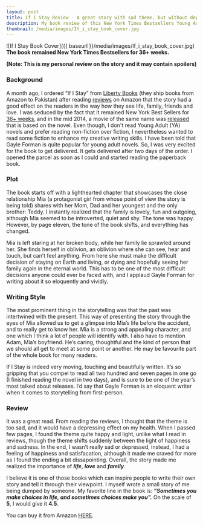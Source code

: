 ```yaml
---
layout: post
title: If I Stay Review - A great story with sad theme, but without depressing effect
description: My book review of this New York Times Bestsellers Young Adult (YA) novel.
thumbnail: /media/images/If_i_stay_book_cover.jpg
---
```

![If I Stay Book Cover]({{ baseurl }}/media/images/If_i_stay_book_cover.jpg)
**The book remained New York Times Bestsellers for 36+ weeks.**

**(Note: This is my personal review on the story and it may contain spoilers)**

### Background

A month ago, I ordered “If I Stay” from [Liberty Books](http://libertybooks.com/) (they ship books from Amazon to Pakistan) after reading [reviews](http://www.amazon.com/gp/product/014241543X/ref=as_li_tl?ie=UTF8&camp=1789&creative=9325&creativeASIN=014241543X&linkCode=as2&tag=danzia-20&linkId=46VA4BTX4XLOPEWQ) on Amazon that the story had a good effect on the readers in the way how they see life, family, friends and love. I was seduced by the fact that it remained New York Best Sellers for [36+ weeks](http://www.nytimes.com/best-sellers-books/young-adult/list.html), and in the mid 2014, a movie of the same name was [released](http://www.amazon.com/gp/product/B00NT96382/ref=as_li_tl?ie=UTF8&camp=1789&creative=9325&creativeASIN=B00NT96382&linkCode=as2&tag=danzia-20&linkId=3URFAC7AACNGQNYL) that is based on the novel. Even though, I don't read Young Adult (YA) novels and prefer reading non-fiction over fiction, I nevertheless wanted to read some fiction to enhance my creative writing skills. I have been told that Gayle Forman is quite popular for young adult novels. So, I was very excited for the book to get delivered. It gets delivered after two days of the order. I opened the parcel as soon as I could and started reading the paperback book.

### Plot

The book starts off with a lighthearted chapter that showcases the close relationship Mia (a protagonist girl from whose point of view the story is being told) shares with her Mom, Dad and her youngest and the only brother: Teddy. I instantly realized that the family is lovely, fun and outgoing, although Mia seemed to be introverted, quiet and shy. The tone was happy. However, by page eleven, the tone of the book shifts, and everything has changed.

Mia is left staring at her broken body, while her family lie sprawled around her. She finds herself in oblivion, an oblivion where she can see, hear and touch, but can’t feel anything. From here she must make the difficult decision of staying on Earth and living, or dying and hopefully seeing her family again in the eternal world. This has to be one of the most difficult decisions anyone could ever be faced with, and I applaud Gayle Forman for writing about it so eloquently and vividly.

### Writing Style

The most prominent thing in the storytelling was that the past was intertwined with the present. This way of presenting the story through the eyes of Mia allowed us to get a glimpse into Mia’s life before the accident, and to really get to know her. Mia is a strong and appealing character, and one which I think a lot of people will identify with. I also have to mention Adam, Mia’s boyfriend. He’s caring, thoughtful and the kind of person that we should all get to meet at some point or another. He may be favourite part of the whole book for many readers.

If I Stay is indeed very moving, touching and beautifully written. It’s so gripping that you compel to read all two hundred and seven pages in one go (I finished reading the novel in two days), and is sure to be one of the year’s most talked about releases. I’d say that Gayle Forman is an eloquent writer when it comes to storytelling from first-person.

### Review

It was a great read. From reading the reviews, I thought that the theme is too sad, and it would have a depressing effect on my health. When I passed few pages, I found the theme quite happy and light, unlike what I read in reviews, though the theme shifts suddenly between the light of happiness and sadness. In the end, I wasn’t really sad or depressed, instead, I had a feeling of happiness and satisfacation, although it made me craved for more as I found the ending a bit dissapointing. Overall, the story made me realized the importance of ***life***, ***love*** and ***family***.

I believe it is one of those books which can inspire people to write their own story and tell it through their viewpoint. I myself wrote a small story of me being dumped by someone. My favorite line in the book is: ***"Sometimes you make choices in life, and sometimes choices make you".*** On the scale of **5**, I would give it **4.5**.

You can buy it from Amazon [HERE](http://www.amazon.com/gp/product/B00NT96382/ref=as_li_tl?ie=UTF8&camp=1789&creative=9325&creativeASIN=B00NT96382&linkCode=as2&tag=danzia-20&linkId=3URFAC7AACNGQNYL).
